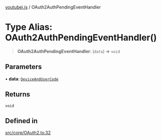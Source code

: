 [youtubei.js](../README.md) / OAuth2AuthPendingEventHandler

# Type Alias: OAuth2AuthPendingEventHandler()

> **OAuth2AuthPendingEventHandler**: (`data`) => `void`

## Parameters

• **data**: [`DeviceAndUserCode`](DeviceAndUserCode.md)

## Returns

`void`

## Defined in

[src/core/OAuth2.ts:32](https://github.com/LuanRT/YouTube.js/blob/e54e499ff553dab51e6d9d1aebc090b50fec29ba/src/core/OAuth2.ts#L32)
